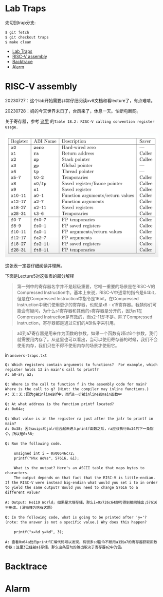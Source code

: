 # Lab Traps
先切到trap分支:
```Linux
$ git fetch
$ git checkout traps
$ make clean
```
- [Lab Traps](#lab-traps)
- [RISC-V assembly](#risc-v-assembly)
- [Backtrace](#backtrace)
- [Alarm](#alarm)

# RISC-V assembly

20230727：这个lab开始需要非常仔细阅读xv6文档和看lecture了，有点难啃。

20230728：妈的今天世界末日了，台风来了，休息一天。怕断电断网。

关于寄存器，参考 [这里](https://pdos.csail.mit.edu/6.828/2020/readings/riscv-calling.pdf) 的`Table 18.2: RISC-V calling convention register usage.`

![Table18-2](/img/Table18-2.png) 

这张表一定要仔细阅读并理解。

下面是Lecture5对这张表的部分解释

> 第一列中的寄存器名字并不是超级重要，它唯一重要的场景是在RISC-V的Compressed Instruction中。基本上来说，RISC-V中通常的指令是64bit，但是在Compressed Instruction中指令是16bit。在Compressed Instruction中我们使用更少的寄存器，也就是x8 - x15寄存器。我猜你们可能会有疑问，为什么s1寄存器和其他的s寄存器是分开的，因为s1在Compressed Instruction是有效的，而s2-11却不是。除了Compressed Instruction，寄存器都是通过它们的ABI名字来引用。

> a0到a7寄存器是用来作为函数的参数。如果一个函数有超过8个参数，我们就需要用内存了。从这里也可以看出，当可以使用寄存器的时候，我们不会使用内存，我们只在不得不使用内存的场景才使用它。

in `answers-traps.txt`

```
Q: Which registers contain arguments to functions?  For example, which register holds 13 in main's call to printf?
A: a0-a7; a2;

Q: Where is the call to function f in the assembly code for main? Where is the call to g? (Hint: the compiler may inline functions.)
A: 无；无；因为g被inline到f中，而f进一步被inline到main函数中

Q: At what address is the function printf located?
A: 0x64a;

Q: What value is in the register ra just after the jalr to printf in main?
A: 0x38; 因为auipc和jalr组合起来进入printf函数之后，ra应该执行0x34的下一条指令，所以是0x38;

Q: Run the following code.

	unsigned int i = 0x00646c72;
	printf("H%x Wo%s", 57616, &i);
      
    What is the output? Here's an ASCII table that maps bytes to characters.
    The output depends on that fact that the RISC-V is little-endian. If the RISC-V were instead big-endian what would you set i to in order to yield the same output? Would you need to change 57616 to a different value?

A: Output: He110 World; 如果是大端存储，那么i=0x726c64即可得到相同输出;57616不用改。(没搞懂为啥有这题)

Q: In the following code, what is going to be printed after 'y='? (note: the answer is not a specific value.) Why does this happen?

	printf("x=%d y=%d", 3);

A: 查看0x64a处的printf汇编代码可以发现，有很多sd指令不断用a1到a7的寄存器获取函数参数；这里3已经被a1存储，那么这条语句的输出取决于寄存器a2中的值。
```

# Backtrace

# Alarm